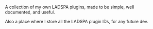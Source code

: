 A collection of my own LADSPA plugins, made to be simple, well documented, and useful.

Also a place where I store all the LADSPA plugin IDs, for any future dev.
